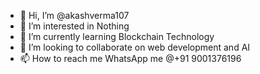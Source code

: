 - 👋 Hi, I’m @akashverma107
- 👀 I’m interested in Nothing
- 🌱 I’m currently learning Blockchain Technology
- 💞️ I’m looking to collaborate on web development and AI
- 📫 How to reach me WhatsApp me @+91 9001376196

<!---
akashverma107/akashverma107 is a ✨ special ✨ repository because its `README.md` (this file) appears on your GitHub profile.
You can click the Preview link to take a look at your changes.
--->
